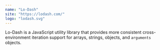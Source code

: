 ```yaml
---
name: "Lo-Dash"
site: "https://lodash.com/"
logo: "lodash.svg"
---
```


Lo-Dash is a JavaScript utility library that provides more consistent cross-environment iteration support for arrays, strings, objects, and `arguments` objects.

